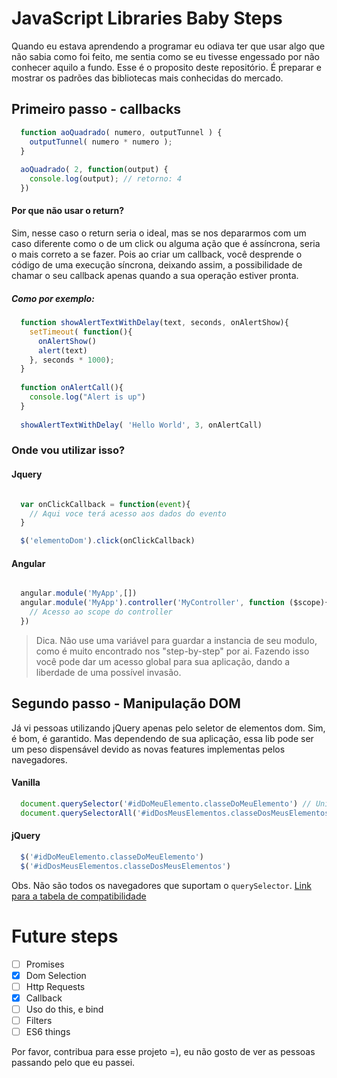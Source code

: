 # JavaScript Libraries Baby Steps

Quando eu estava aprendendo a programar eu odiava ter que usar algo que não sabia como foi feito, me sentia como se eu tivesse engessado por não conhecer aquilo a fundo.
Esse é o proposito deste repositório. É preparar e mostrar os padrões das bibliotecas mais conhecidas do mercado.

## Primeiro passo - callbacks

```javascript
  function aoQuadrado( numero, outputTunnel ) {
    outputTunnel( numero * numero ); 
  }
  
  aoQuadrado( 2, function(output) { 
    console.log(output); // retorno: 4
  }) 
```

#### Por que não usar o return?
Sim, nesse caso o return seria o ideal, mas se nos depararmos com um caso diferente como o de um click ou alguma ação que é assíncrona, seria o mais correto a se fazer. Pois ao criar um callback, você desprende o código de uma execução síncrona, deixando assim, a possibilidade de chamar o seu callback apenas quando a sua operação estiver pronta.
##### Como por exemplo:
```javascript
  function showAlertTextWithDelay(text, seconds, onAlertShow){
    setTimeout( function(){
      onAlertShow()
      alert(text)
    }, seconds * 1000);
  } 
  
  function onAlertCall(){
    console.log("Alert is up")
  }
  
  showAlertTextWithDelay( 'Hello World', 3, onAlertCall)
```

### Onde vou utilizar isso?

#### Jquery
```javascript

  var onClickCallback = function(event){
    // Aqui voce terá acesso aos dados do evento
  }

  $('elementoDom').click(onClickCallback)

```
#### Angular
```javascript

  angular.module('MyApp',[])
  angular.module('MyApp').controller('MyController', function ($scope){
    // Acesso ao scope do controller
  })
```
> Dica. Não use uma variável para guardar a instancia de seu modulo, como é muito encontrado nos "step-by-step" por ai. Fazendo isso você pode dar um acesso global para sua aplicação, dando a liberdade de uma possível invasão.

## Segundo passo - Manipulação DOM
Já vi pessoas utilizando jQuery apenas pelo seletor de elementos dom. Sim, é bom, é garantido. Mas dependendo de sua aplicação, essa lib pode ser um peso dispensável devido as novas features implementas pelos navegadores.

#### Vanilla
```javascript
  document.querySelector('#idDoMeuElemento.classeDoMeuElemento') // Unico elemento
  document.querySelectorAll('#idDosMeusElementos.classeDosMeusElementos') // Array resultando na seleção
```
#### jQuery
```javascript
  $('#idDoMeuElemento.classeDoMeuElemento')
  $('#idDosMeusElementos.classeDosMeusElementos')
```

Obs. Não são todos os navegadores que suportam o `querySelector`.
[Link para a tabela de compatibilidade](https://caniuse.com/#search=querySelector)

# Future steps

- [ ] Promises
- [X] Dom Selection
- [ ] Http Requests
- [X] Callback
- [ ] Uso do this, e bind
- [ ] Filters
- [ ] ES6 things

Por favor, contribua para esse projeto =), eu não gosto de ver as pessoas passando pelo que eu passei.

